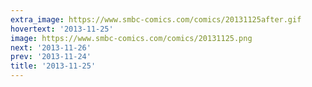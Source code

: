 ```yaml
---
extra_image: https://www.smbc-comics.com/comics/20131125after.gif
hovertext: '2013-11-25'
image: https://www.smbc-comics.com/comics/20131125.png
next: '2013-11-26'
prev: '2013-11-24'
title: '2013-11-25'
---
```

